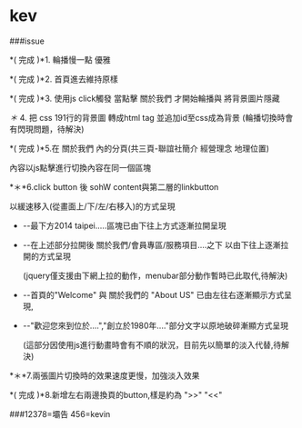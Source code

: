kev
===

###issue

*( 完成 )*1. 輪播慢一點 優雅 

*( 完成 )*2. 首頁進去維持原樣

*( 完成 )*3. 使用js click觸發 當點擊 關於我們 才開始輪播與 將背景圖片隱藏

*＊* 4. 把 css 191行的背景圖 轉成html tag 並追加id至css成為背景
(輪播切換時會有閃現問題，待解決)

*( 完成 )*5.在 關於我們 內的分頁(共三頁-聯誼社簡介 經營理念 地理位置) 

內容以js點擊進行切換內容在同一個區塊

*＊*6.click button 後 sohW  content與第二層的linkbutton 

以緩速移入(從畫面上/下/左/右移入)的方式呈現

* --最下方2014 taipei.....區塊已由下往上方式逐漸拉開呈現
* --在上述部分拉開後 關於我們/會員專區/服務項目....之下 以由下往上逐漸拉開的方式呈現

  (jquery僅支援由下網上拉的動作，menubar部分動作暫時已此取代,待解決)

* --首頁的"Welcome" 與 關於我們的 "About US" 已由左往右逐漸顯示方式呈現, 
* --"歡迎您來到位於....","創立於1980年...."部分文字以原地破碎漸顯方式呈現

  (這部分因使用js進行動畫時會有不順的狀況，目前先以簡單的淡入代替,待解決)

*＊*7.兩張圖片切換時的效果速度更慢，加強淡入效果

*( 完成 )*8.新增左右兩邊換頁的button,樣是約為 ">>" "<<"


###12378=壩告   456=kevin
